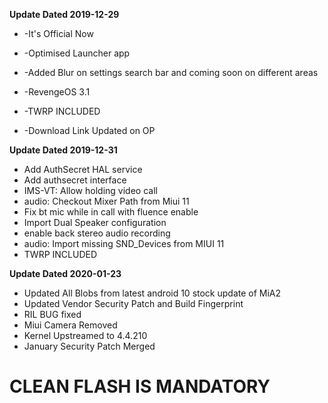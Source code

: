 **Update Dated 2019-12-29**

 - -It's Official Now

  

 - -Optimised Launcher app

 

 - -Added Blur on settings search bar and coming soon on different areas

 

 - -RevengeOS 3.1
 - -TWRP INCLUDED
 - -Download Link Updated on OP


**Update Dated 2019-12-31** 
- Add AuthSecret HAL service
 - Add authsecret interface
 - IMS-VT: Allow holding video call 
 - audio: Checkout Mixer Path from Miui 11
 - Fix bt mic while in call with fluence enable
 - Import Dual Speaker configuration
 - enable back stereo audio recording
 - audio: Import missing SND_Devices from MIUI 11
 - TWRP INCLUDED

**Update Dated 2020-01-23**

 - Updated All Blobs from latest android 10 stock update of MiA2
 - Updated Vendor Security Patch and Build Fingerprint
 - RIL BUG fixed
 - Miui Camera Removed
 - Kernel Upstreamed to 4.4.210
 - January Security Patch Merged

# 

# **CLEAN FLASH IS MANDATORY**
